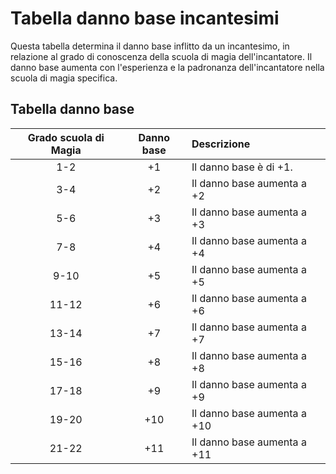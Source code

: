 # Tabella danno base incantesimi
Questa tabella determina il danno base inflitto da un incantesimo, in relazione al grado di conoscenza della scuola di magia dell'incantatore. Il danno base aumenta con l'esperienza e la padronanza dell'incantatore nella scuola di magia specifica.

## Tabella danno base
| Grado scuola di Magia | Danno base | Descrizione                 |
| :-------------------: | :--------: | :-------------------------- |
| 1-2                   | +1         | Il danno base è di +1.      |
| 3-4                   | +2         | Il danno base aumenta a +2  |
| 5-6                   | +3         | Il danno base aumenta a +3  |
| 7-8                   | +4         | Il danno base aumenta a +4  |
| 9-10                  | +5         | Il danno base aumenta a +5  |
| 11-12                 | +6         | Il danno base aumenta a +6  |
| 13-14                 | +7         | Il danno base aumenta a +7  |
| 15-16                 | +8         | Il danno base aumenta a +8  |
| 17-18                 | +9         | Il danno base aumenta a +9  |
| 19-20                 | +10        | Il danno base aumenta a +10 |
| 21-22                 | +11        | Il danno base aumenta a +11 |

